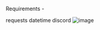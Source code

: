 Requirements -

requests
datetime
discord
![image](https://user-images.githubusercontent.com/72534647/225397117-ed773b01-4c58-4565-b2da-6f6e49c3bbab.png)
